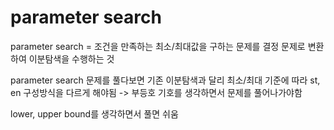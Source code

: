 # parameter search

parameter search = 조건을 만족하는 최소/최대값을 구하는 문제를 결정 문제로 변환하여 이분탐색을 수행하는 것

parameter search 문제를 풀다보면 기존 이분탐색과 달리 최소/최대 기준에 따라 st, en 구성방식을 다르게 해야됨
-> 부등호 기호를 생각하면서 문제를 풀어나가야함

lower, upper bound를 생각하면서 풀면 쉬움